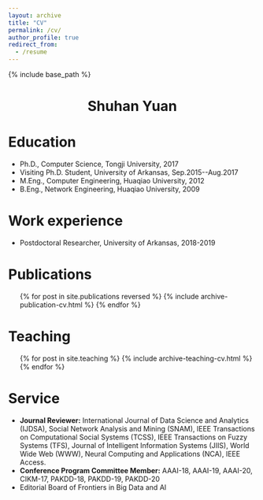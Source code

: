 ```yaml
---
layout: archive
title: "CV"
permalink: /cv/
author_profile: true
redirect_from:
  - /resume
---
```


{% include base_path %}
<center> <h1>Shuhan Yuan</h1> </center>

Education
======
* Ph.D., Computer Science, Tongji University, 2017
* Visiting Ph.D. Student, University of Arkansas, Sep.2015--Aug.2017
* M.Eng., Computer Engineering, Huaqiao University, 2012
* B.Eng., Network Engineering, Huaqiao University, 2009




Work experience
======
* Postdoctoral Researcher, University of Arkansas, 2018-2019 

  <!-- * Supervisor: [Dr. Xintao Wu](http://csce.uark.edu/~xintaowu/) -->
  

Publications
======
  <ul>{% for post in site.publications reversed %}
    {% include archive-publication-cv.html %}
  {% endfor %}</ul>
  
<!-- Talks
======
  <ul>{% for post in site.talks %}
    {% include archive-single-talk-cv.html %}
  {% endfor %}</ul> -->
  
Teaching
======
  <ul>{% for post in site.teaching %}
    {% include archive-teaching-cv.html %}
  {% endfor %}</ul>
  
Service
======
* **Journal Reviewer:** International Journal of Data Science and Analytics (IJDSA), Social Network Analysis and Mining (SNAM), IEEE Transactions on Computational Social Systems (TCSS), IEEE Transactions on Fuzzy Systems (TFS), Journal of Intelligent Information Systems (JIIS), World Wide Web (WWW), Neural Computing and Applications (NCA), IEEE Access.
* **Conference Program Committee Member:** AAAI-18, AAAI-19, AAAI-20, CIKM-17, PAKDD-18, PAKDD-19, PAKDD-20
* Editorial Board of Frontiers in Big Data and AI
